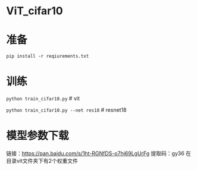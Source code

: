 # ViT_cifar10

# 准备
`pip install -r reqiurements.txt`  

# 训练
`python train_cifar10.py`  # vit

`python train_cifar10.py --net res18` # resnet18

# 模型参数下载
链接：https://pan.baidu.com/s/1ht-RGNfDS-o7hj69LgUrFg 
提取码：gy36 
在目录vit文件夹下有2个权重文件
